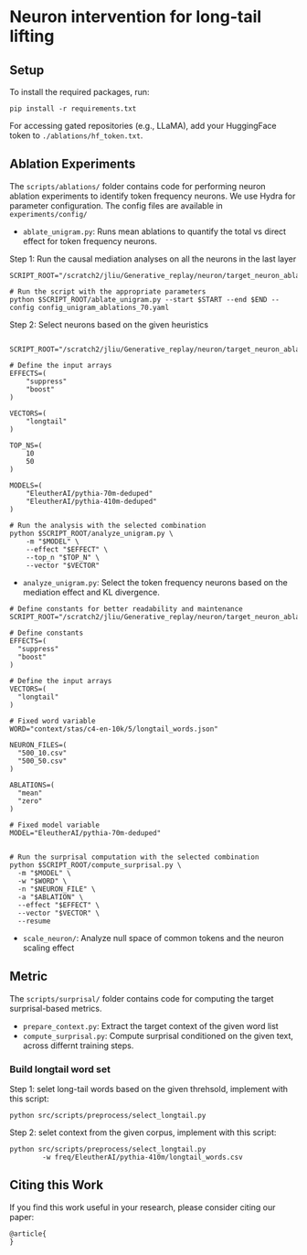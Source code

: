 # Neuron intervention for long-tail lifting

## Setup

To install the required packages, run:

    pip install -r requirements.txt

For accessing gated repositories (e.g., LLaMA), add your HuggingFace token to `./ablations/hf_token.txt`.

## Ablation Experiments

The `scripts/ablations/` folder contains code for performing neuron ablation experiments to identify token frequency neurons. We use Hydra for parameter configuration. The config files are available in `experiments/config/`

- `ablate_unigram.py`: Runs mean ablations to quantify the total vs direct effect for token frequency neurons.

Step 1: Run the causal mediation analyses on all the neurons in the last layer


```
SCRIPT_ROOT="/scratch2/jliu/Generative_replay/neuron/target_neuron_ablation/src/scripts/ablations"

# Run the script with the appropriate parameters
python $SCRIPT_ROOT/ablate_unigram.py --start $START --end $END --config config_unigram_ablations_70.yaml
```

Step 2: Select neurons based on the given heuristics

```

SCRIPT_ROOT="/scratch2/jliu/Generative_replay/neuron/target_neuron_ablation/src/scripts/ablations"

# Define the input arrays
EFFECTS=(
    "suppress"
    "boost"
)

VECTORS=(
    "longtail"
)

TOP_NS=(
    10
    50
)

MODELS=(
    "EleutherAI/pythia-70m-deduped"
    "EleutherAI/pythia-410m-deduped"
)

# Run the analysis with the selected combination
python $SCRIPT_ROOT/analyze_unigram.py \
    -m "$MODEL" \
    --effect "$EFFECT" \
    --top_n "$TOP_N" \
    --vector "$VECTOR"
```


- `analyze_unigram.py`: Select the token frequency neurons based on the mediation effect and KL divergence. 


```
# Define constants for better readability and maintenance
SCRIPT_ROOT="/scratch2/jliu/Generative_replay/neuron/target_neuron_ablation/src/scripts/surprisal"

# Define constants
EFFECTS=(
  "suppress"
  "boost"
)

# Define the input arrays
VECTORS=(
  "longtail"
)

# Fixed word variable
WORD="context/stas/c4-en-10k/5/longtail_words.json"

NEURON_FILES=(
  "500_10.csv"
  "500_50.csv"
)

ABLATIONS=(
  "mean"
  "zero"
)

# Fixed model variable
MODEL="EleutherAI/pythia-70m-deduped"


# Run the surprisal computation with the selected combination
python $SCRIPT_ROOT/compute_surprisal.py \
  -m "$MODEL" \
  -w "$WORD" \
  -n "$NEURON_FILE" \
  -a "$ABLATION" \
  --effect "$EFFECT" \
  --vector "$VECTOR" \
  --resume
```

- `scale_neuron/`: Analyze null space of common tokens and the neuron scaling effect


## Metric
The `scripts/surprisal/` folder contains code for computing the target surprisal-based metrics. 
- `prepare_context.py`: Extract the target context of the given  word list
- `compute_surprisal.py`: Compute surprisal conditioned on the given text, across differnt training steps. 

### Build longtail word set
Step 1: selet long-tail words based on the given threhsold, implement with this script:

```
python src/scripts/preprocess/select_longtail.py
```

Step 2: selet context from the given corpus, implement with this script:

```
python src/scripts/preprocess/select_longtail.py 
        -w freq/EleutherAI/pythia-410m/longtail_words.csv
```


## Citing this Work
If you find this work useful in your research, please consider citing our paper:

    @article{
    }


